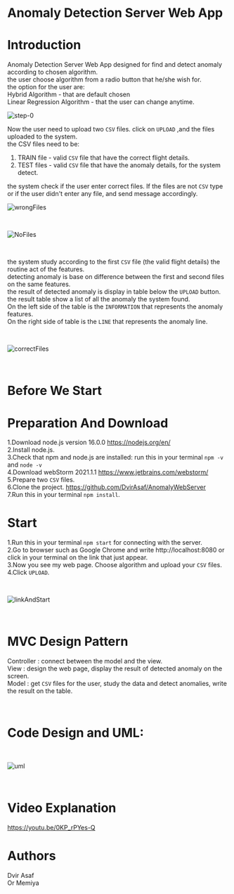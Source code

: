 # Anomaly Detection Server Web App

# Introduction

Anomaly Detection Server Web App designed for find and detect anomaly according to chosen algorithm. <br>
the user choose algorithm from a radio button that he/she wish for. <br>
the option for the user are: <br>
Hybrid Algorithm - that are default chosen <br>
Linear Regression Algorithm - that the user can change anytime. <br>

![step-0](https://user-images.githubusercontent.com/59093573/120069052-91dbfd00-c08c-11eb-832a-528f0314c446.png)
<br>

Now the user need to upload two ```CSV``` files. click on ```UPLOAD``` ,and the files uploaded to the system. <br>
the CSV files need to be:
1. TRAIN file - valid ```CSV``` file that have the correct flight details.
2. TEST files - valid ```CSV``` file that have the anomaly details, for the system detect.

the system check if the user enter correct files. If the files are not ```CSV``` type or if the user didn't enter any file, and send message accordingly.
<br>

![wrongFiles](https://user-images.githubusercontent.com/59093573/120069088-ba63f700-c08c-11eb-853c-2f506ccf1dc8.png)

<br>

![NoFiles](https://user-images.githubusercontent.com/59093573/120069024-6bb65d00-c08c-11eb-95d9-2051abfc707a.png)

<br>

the system study according to the first ```CSV``` file (the valid flight details) the routine act of the features. <br>
detecting anomaly is base on difference between the first and second files on the same features. <br>
the result of detected anomaly is display in table below the ```UPLOAD``` button. <br>
the result table show a list of all the anomaly the system found. <br>
On the left side of the table is the ```INFORMATION``` that represents the anomaly features. <br>
On the right side of table is the ```LINE``` that represents the anomaly line. <br>

<br>

![correctFiles](https://user-images.githubusercontent.com/59093573/120069126-eb442c00-c08c-11eb-8ebb-eadf0c698e66.png)

<br>

# Before We Start

# Preparation And Download

1.Download node.js version 16.0.0 https://nodejs.org/en/ <br>
2.Install node.js.  <br>
3.Check that npm and node.js are installed: run this in your terminal  ```npm -v``` and ```node -v```  <br>
4.Download webStorm 2021.1.1 https://www.jetbrains.com/webstorm/ <br>
5.Prepare two ```CSV``` files. <br>
6.Clone the project. https://github.com/DvirAsaf/AnomalyWebServer <br>
7.Run this in your terminal ```npm install```. <br>

# Start

1.Run this in your terminal ```npm start``` for connecting with the server. <br>
2.Go to browser such as Google Chrome and write http://localhost:8080 or click in your terminal on the link that just appear. <br>
3.Now you see my web page. Choose algorithm and upload your ```CSV``` files. <br>
4.Click ```UPLOAD```.

<br>

![linkAndStart](https://user-images.githubusercontent.com/59093573/120106107-747a6200-c164-11eb-9970-19f4f6cd95f8.jpg)

<br>

# MVC Design Pattern

Controller : connect between the model and the view. <br>
View : design the web page, display the result of detected anomaly on the screen. <br>
Model : get ```CSV``` files for the user, study the data and detect anomalies, write the result on the table. <br>

<br>

# Code Design and UML:

<br>

![uml](https://user-images.githubusercontent.com/59093573/120112814-283d1b00-c180-11eb-9603-96aaa5667dae.jpg)

<br>

# Video Explanation

https://youtu.be/0KP_rPYes-Q

# Authors
Dvir Asaf <br>
Or Memiya
